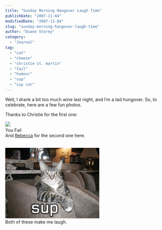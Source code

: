 ```yaml
---
title: "Sunday Morning Hangover Laugh Time"
publishDate: "2007-11-04"
modifiedDate: "2007-11-04"
slug: "sunday-morning-hangover-laugh-time"
author: "Duane Storey"
category:
  - "Journal"
tag:
  - "cat"
  - "cheese"
  - "christie st. martin"
  - "fail"
  - "humour"
  - "sup"
  - "sup cat"
---
```


Well, I drank a bit too much wine last night, and I’m a tad hungover. So, to celebrate, here are a few fun photos.

Thanks to Christie for the first one:

  
![](http://photos-a.ak.facebook.com/photos-ak-sctm/v120/237/80/122609665/n122609665_33807868_6662.jpg)  
You Fail  
And [Rebecca](http://www.miss604.com/) for the second one here.

  
[  
![](_images/sunday-morning-hangover-laugh-time-2.jpg)  ](http://laborparty.wordpress.com/2007/06/14/sup/)  
Both of these make me laugh.